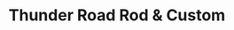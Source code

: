 ---
title: "Thunder Road Rod & Custom"
url: /mansfield/thunder-road-rod-und-custom/
shop: Autowerkstatt
---